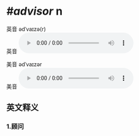 # ***\#advisor*** n
英音 ədˈvaɪzə(r)  
英音
<audio src="./media/adviser  advisor1_AAC.aac" controls="controls"></audio>

美音 ədˈvaɪzər  
美音
<audio src="./media/adviser  advisor2_AAC.aac" controls="controls"></audio>



  

英文释义
---
### 1.**顾问**  


